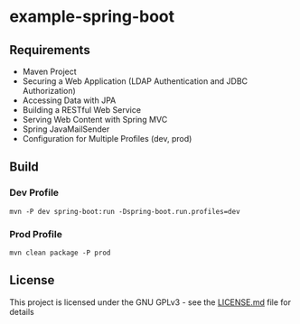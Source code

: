 # example-spring-boot

## Requirements

- Maven Project
- Securing a Web Application (LDAP Authentication and JDBC Authorization)
- Accessing Data with JPA
- Building a RESTful Web Service
- Serving Web Content with Spring MVC
- Spring JavaMailSender
- Configuration for Multiple Profiles (dev, prod)
## Build

### Dev Profile
```
mvn -P dev spring-boot:run -Dspring-boot.run.profiles=dev
```
### Prod Profile
```
mvn clean package -P prod
```

## License

This project is licensed under the GNU GPLv3 - see the [LICENSE.md](LICENSE.md) file for details
